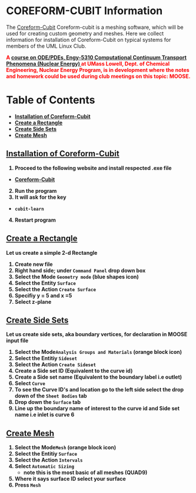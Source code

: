 # COREFORM-CUBIT Information

The [Coreform-Cubit](https://coreform.com/products/downloads/) Coreform-cubit is a meshing software, which will be used for creating custom geometry and meshes.
Here we collect information for installation of Coreform-Cubit on typical systems for members of the UML Linux Club.

<span style="color:red"><b>A [course on ODE/PDEs, Engy-5310 Computational Continuum Transport Phenomena (Nuclear Energy)
](https://github.com/dpploy/engy-5310) at UMass Lowell, Dept. of Chemical Engineering, Nuclear Energy Program, is in development where the notes and homework could be used during club meetings on this topic: MOOSE.<b></span>

# Table of Contents<a id="toc">
+ [Installation of Coreform-Cubit](#Coreform-Cubit)
+ [Create a Rectangle](#geometry)
+ [Create Side Sets](#sidesets)
+ [Create Mesh](#mesh)

## [Installation of Coreform-Cubit](#toc)<a id="Coreform-Cubit"></a>
1. Proceed to the following website and install respected .exe file
 + [Coreform-Cubit](https://coreform.com/products/downloads/) 
2. Run the program 
3. It will ask for the key
 + `cubit-learn`
4. Restart program
    

## [ Create a Rectangle](#toc)<a id="#geometry"></a>
    
Let us create a simple 2-d Rectangle

1. Create new file
2. Right hand side; under `Command Panel` drop down box
3. Select the Mode `Geometry mode` (blue shapes icon)
4. Select the Entity `Surface`
5. Select the Action `Create Surface`
6. Specifiy y = 5 and x =5 
7. Select z-plane 
    
## [ Create Side Sets](#toc)<a id="#sidesets"></a>
    
 Let us create side sets, aka boundary vertices, for declaration in MOOSE input file

1. Select the Mode`Analysis Groups and Materials` (orange block icon)
2. Select the Entitiy `Sideset`
3. Select the Action `Create Sideset`
4. Create a Side set ID (Equivalent to the curve id)
5. Create a Side set name (Equivalent to the boundary label i.e outlet)
6. Select `Curve`
7. To see the Curve ID's and location go to the left side select the drop down of the `Sheet Bodies` tab
8. Drop down the `Surface` tab
9. Line up the boundary name of interest to the curve id and Side set name
i.e inlet is curve 6 

## [ Create Mesh](#toc)<a id="#mesh"></a> 
1. Select the Mode`Mesh` (orange block icon)
2. Select the Entitiy `Surface`
3. Select the Action `Intervals`
4. Select `Automatic Sizing`
    + note this is the most basic of all meshes (QUAD9)
5. Where it says surface ID select your surface
6. Press `Mesh`
